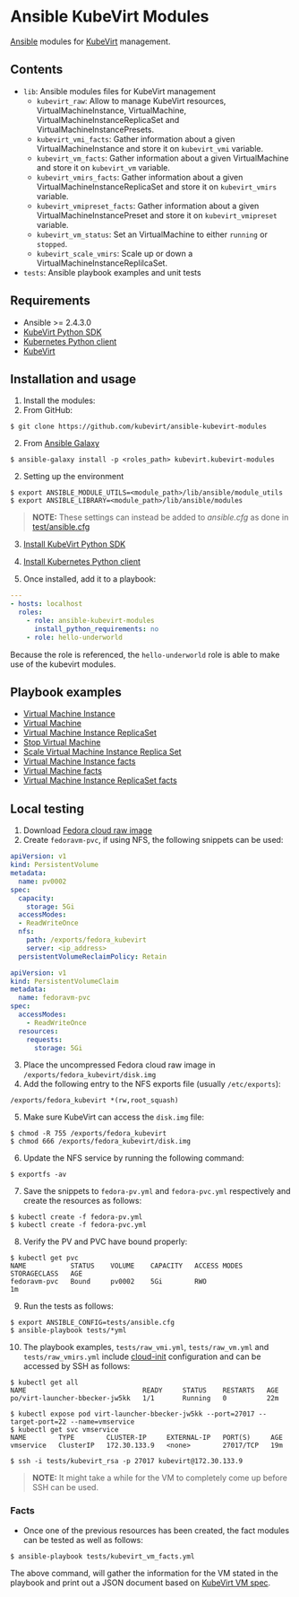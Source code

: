 # Ansible KubeVirt Modules

[Ansible](https://github.com/ansible/ansible) modules for [KubeVirt](https://github.com/kubevirt/kubevirt) management.

## Contents

- `lib`: Ansible modules files for KubeVirt management
    - `kubevirt_raw`: Allow to manage KubeVirt resources, VirtualMachineInstance, VirtualMachine, VirtualMachineInstanceReplicaSet and VirtualMachineInstancePresets.
    - `kubevirt_vmi_facts`: Gather information about a given VirtualMachineInstance and store it on `kubevirt_vmi` variable.
    - `kubevirt_vm_facts`: Gather information about a given VirtualMachine and store it on `kubevirt_vm` variable.
    - `kubevirt_vmirs_facts`: Gather information about a given VirtualMachineInstanceReplicaSet and store it on `kubevirt_vmirs` variable.
    - `kubevirt_vmipreset_facts`: Gather information about a given VirtualMachineInstancePreset and store it on `kubevirt_vmipreset` variable.
    - `kubevirt_vm_status`: Set an VirtualMachine to either `running` or `stopped`.
    - `kubevirt_scale_vmirs`: Scale up or down a VirtualMachineInstanceReplilcaSet.
- `tests`: Ansible playbook examples and unit tests

## Requirements

- Ansible >= 2.4.3.0
- [KubeVirt Python SDK](https://github.com/kubevirt/client-python)
- [Kubernetes Python client](https://github.com/kubernetes-client/python)
- [KubeVirt](https://github.com/kubevirt/kubevirt)

## Installation and usage

1. Install the modules:
  1. From GitHub:

  ```shell
  $ git clone https://github.com/kubevirt/ansible-kubevirt-modules
  ```

  2. From [Ansible Galaxy](https://galaxy.ansible.com/kubevirt/kubevirt-modules/)

  ```shell
  $ ansible-galaxy install -p <roles_path> kubevirt.kubevirt-modules
  ```

2. Setting up the environment

```shell
$ export ANSIBLE_MODULE_UTILS=<module_path>/lib/ansible/module_utils
$ export ANSIBLE_LIBRARY=<module_path>/lib/ansible/modules
```

> **NOTE:** These settings can instead be added to *ansible.cfg* as done in [test/ansible.cfg](tests/ansible.cfg)

3. [Install KubeVirt Python SDK](https://github.com/kubevirt/client-python#installation--usage)

4. [Install Kubernetes Python client](https://github.com/kubernetes-client/python/#installation)

5. Once installed, add it to a playbook:

```yaml
---
- hosts: localhost
  roles:
    - role: ansible-kubevirt-modules
      install_python_requirements: no
    - role: hello-underworld
```

Because the role is referenced, the `hello-underworld` role is able to make use of the kubevirt modules.

## Playbook examples

* [Virtual Machine Instance](tests/raw_vmi.yml)
* [Virtual Machine](tests/raw_vm.yml)
* [Virtual Machine Instance ReplicaSet](tests/raw_vmirs.yml)
* [Stop Virtual Machine](tests/kubevirt_vm_stopped.yml)
* [Scale Virtual Machine Instance Replica Set](tests/kubevirt_scale_vmirs.yml)
* [Virtual Machine Instance facts](tests/kubevirt_vmi_facts.yml)
* [Virtual Machine facts](tests/kubevirt_vm_facts.yml)
* [Virtual Machine Instance ReplicaSet facts](tests/kubevirt_vmirs_facts.yml)

## Local testing

1. Download [Fedora cloud raw image](https://alt.fedoraproject.org/cloud/)
2. Create `fedoravm-pvc`, if using NFS, the following snippets can be used:

```yaml
apiVersion: v1
kind: PersistentVolume
metadata:
  name: pv0002
spec:
  capacity:
    storage: 5Gi
  accessModes:
  - ReadWriteOnce
  nfs:
    path: /exports/fedora_kubevirt
    server: <ip_address>
  persistentVolumeReclaimPolicy: Retain
```

```yaml
apiVersion: v1
kind: PersistentVolumeClaim
metadata:
  name: fedoravm-pvc
spec:
  accessModes:
    - ReadWriteOnce
  resources:
    requests:
      storage: 5Gi
```

3. Place the uncompressed Fedora cloud raw image in `/exports/fedora_kubevirt/disk.img`
4. Add the following entry to the NFS exports file (usually `/etc/exports`):

```
/exports/fedora_kubevirt *(rw,root_squash)
```

5. Make sure KubeVirt can access the `disk.img` file:

```shell
$ chmod -R 755 /exports/fedora_kubevirt
$ chmod 666 /exports/fedora_kubevirt/disk.img
```

6. Update the NFS service by running the following command:

```shell
$ exportfs -av
```

7. Save the snippets to `fedora-pv.yml` and `fedora-pvc.yml` respectively and create the resources as follows:

```shell
$ kubectl create -f fedora-pv.yml
$ kubectl create -f fedora-pvc.yml
```

8. Verify the PV and PVC have bound properly:

```shell
$ kubectl get pvc
NAME           STATUS    VOLUME    CAPACITY   ACCESS MODES   STORAGECLASS   AGE
fedoravm-pvc   Bound     pv0002    5Gi        RWO                           1m
```

9. Run the tests as follows:

```shell
$ export ANSIBLE_CONFIG=tests/ansible.cfg
$ ansible-playbook tests/*yml
```

10. The playbook examples, `tests/raw_vmi.yml`, `tests/raw_vm.yml` and `tests/raw_vmirs.yml` include [cloud-init](http://cloudinit.readthedocs.io/en/latest/) configuration and can be accessed by SSH as follows:

```shell
$ kubectl get all
NAME                             READY     STATUS    RESTARTS   AGE
po/virt-launcher-bbecker-jw5kk   1/1       Running   0          22m

$ kubectl expose pod virt-launcher-bbecker-jw5kk --port=27017 --target-port=22 --name=vmservice
$ kubectl get svc vmservice
NAME        TYPE        CLUSTER-IP     EXTERNAL-IP   PORT(S)     AGE
vmservice   ClusterIP   172.30.133.9   <none>        27017/TCP   19m

$ ssh -i tests/kubevirt_rsa -p 27017 kubevirt@172.30.133.9
```

> **NOTE:** It might take a while for the VM to completely come up before SSH can be used.

### Facts

* Once one of the previous resources has been created, the fact modules can be tested as well as follows:

```shell
$ ansible-playbook tests/kubevirt_vm_facts.yml
```

The above command, will gather the information for the VM stated in the playbook and print out a JSON document based on [KubeVirt VM spec](https://kubevirt.io/api-reference/master/definitions.html#_v1_virtualmachine).
